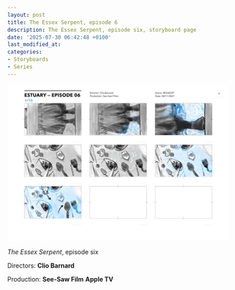 ```yaml
---
layout: post
title: The Essex Serpent, episode 6
description: The Essex Serpent, episode six, storyboard page
date: '2025-07-30 06:42:48 +0100'
last_modified_at:
categories:
- Storyboards
- Series
---
```



![The Essex Serpent, episode six, storyboard page](/images/Estuary_stb_Ep_06_page_02.jpg)


*The Essex Serpent*, episode six

Directors: **Clio Barnard**

Production: **See-Saw Film** **Apple TV**
